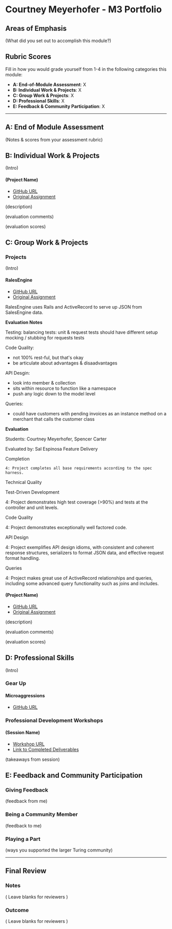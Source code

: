 # Courtney Meyerhofer - M3 Portfolio

## Areas of Emphasis

(What did you set out to accomplish this module?)

## Rubric Scores

Fill in how you would grade yourself from 1-4 in the following categories this module:

* **A: End-of-Module Assessment**: X
* **B: Individual Work & Projects**: X
* **C: Group Work & Projects**: X
* **D: Professional Skills**: X
* **E: Feedback & Community Participation**: X

-----------------------

## A: End of Module Assessment

(Notes & scores from your assessment rubric)


## B: Individual Work & Projects

(Intro)

#### (Project Name)

* [GitHub URL]()
* [Original Assignment]()

(description)

(evaluation comments)

(evaluation scores)

## C: Group Work & Projects

### Projects

(Intro)

#### RalesEngine

* [GitHub URL](https://github.com/meyerhoferc/rales_engine)
* [Original Assignment](http://backend.turing.io/module3/projects/rails_engine)

RalesEngine uses Rails and ActiveRecord to serve up JSON from SalesEngine data.

**Evaluation Notes**

Testing:
balancing tests: unit & request tests should have different setup
mocking / stubbing for requests tests

Code Quality:
* not 100% rest-ful, but that's okay
* be articulate about advantages & disaadvantages

API Desgin:
* look into member & collection
* sits within resource to function like a namespace
* push any logic down to the model level

Queries:
* could have customers with pending invoices as an instance method on a merchant that calls the customer class

**Evaluation**

Students: Courtney Meyerhofer, Spencer Carter

Evaluated by: Sal Espinosa
Feature Delivery

Completion

    4: Project completes all base requirements according to the spec harness.

Technical Quality

Test-Driven Development

   4: Project demonstrates high test coverage (>90%) and tests at the controller and unit levels.

Code Quality

   4: Project demonstrates exceptionally well factored code.

API Design

   4: Project exemplifies API design idioms, with consistent and coherent response structures, serializers to format JSON data, and effective request format handling.

Queries

   4: Project makes great use of ActiveRecord relationships and queries, including some advanced query functionality such as joins and includes.


#### (Project Name)

* [GitHub URL]()
* [Original Assignment]()

(description)

(evaluation comments)

(evaluation scores)

## D: Professional Skills
(Intro)

### Gear Up
#### Microaggressions

* [GitHub URL](https://github.com/turingschool/gear-up/blob/master/microaggressions_original.markdown)



### Professional Development Workshops
#### (Session Name)

* [Workshop URL]()
* [Link to Completed Deliverables]()

(takeaways from session)

## E: Feedback and Community Participation

### Giving Feedback

(feedback from me)

### Being a Community Member

(feedback to me)

### Playing a Part

(ways you supported the larger Turing community)

------------------

## Final Review

### Notes

( Leave blanks for reviewers )

### Outcome

( Leave blanks for reviewers )

